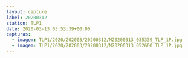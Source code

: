 ```yaml
---
layout: capture
label: 20200312
station: TLP1
date: 2020-03-13 03:53:39+00:00
capturas:
  - imagem: TLP1/2020/202003/20200312/M20200313_035339_TLP_1P.jpg
  - imagem: TLP1/2020/202003/20200312/M20200313_052600_TLP_1P.jpg
---
```

